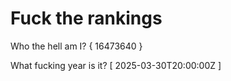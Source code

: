 # Fuck the rankings

Who the hell am I?
{ 16473640 }

What fucking year is it?
[ 2025-03-30T20:00:00Z ]
